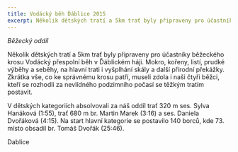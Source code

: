 ```yaml
---
title: Vodácký běh Ďáblice 2015 
excerpt: Několik dětských tratí a 5km trať byly připraveny pro účastníky běžeckého krosu Vodácký přespolní běh v Ďáblickém háji.
---
```


_Běžecký oddíl_

Několik dětských tratí a 5km trať byly připraveny pro účastníky běžeckého krosu Vodácký přespolní běh v Ďáblickém háji. Mokro, kořeny, listí, prudké výběhy a seběhy, na hlavní trati i vyšplhání skály a další přírodní překážky. Zkrátka vše, co ke správnému krosu patří, museli zdola i naši čtyři běžci, kteří se rozhodli za nevlídného podzimního počasí se těžkým tratím postavit.

V dětských kategoriích absolvovali za náš oddíl trať 320 m ses. Sylva Hanáková (1:55), trať 680 m br. Martin Marek (3:16) a ses. Daniela Dvořáková (4:15). Na start hlavní kategorie se postavilo 140 borců, kde 73. místo obsadil br. Tomáš Dvořák (25:46).

Dablice

